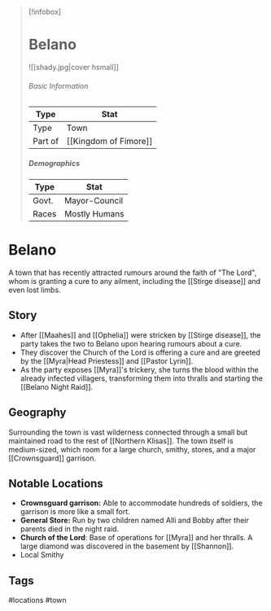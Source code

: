 > [!infobox]
> # Belano
> ![[shady.jpg|cover hsmall]]
> ###### Basic Information
> | Type | Stat |
> | ---- | ---- |
> | Type| Town |
> | Part of | [[Kingdom of Fimore]] |
> ##### Demographics
> | Type | Stat |
> | ---- | ---- |
> | Govt. | Mayor-Council |
> |Races|Mostly Humans|

# Belano
A town that has recently attracted rumours around the faith of "The Lord", whom is granting a cure to any ailment, including the [[Stirge disease]] and even lost limbs.

## Story
- After [[Maahes]] and [[Ophelia]] were stricken by [[Stirge disease]], the party takes the two to Belano upon hearing rumours about a cure.
- They discover the Church of the Lord is offering a cure and are greeted by the [[Myra|Head Priestess]] and [[Pastor Lyrin]].
- As the party exposes [[Myra]]'s trickery, she turns the blood within the already infected villagers, transforming them into thralls and starting the [[Belano Night Raid]].
## Geography
Surrounding the town is vast wilderness connected through a small but maintained road to the rest of [[Northern Klisas]]. The town itself is medium-sized, which room for a large church, smithy, stores, and a major [[Crownsguard]] garrison.
##  Notable Locations
- **Crownsguard garrison:** Able to accommodate  hundreds of soldiers, the garrison is more like a small fort.
- **General Store:** Run by two children named Alli and Bobby after their parents died in the night raid.
- **Church of the Lord**: Base of operations for [[Myra]] and her thralls. A large diamond was discovered in the basement by [[Shannon]].
- Local Smithy



## Tags
#locations #town 